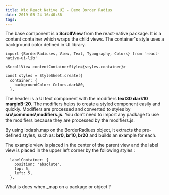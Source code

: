 ```yaml
---
title: Wix React Native UI - Demo Border Radius
date: 2019-05-24 16:40:36
tags:
---
```


The base component is a **ScrollView** from the react-native package. It is a content container which wraps the child views. The container's style uses a background color defined in UI library. 

```
import {BorderRadiuses, View, Text, Typography, Colors} from 'react-native-ui-lib'

<ScrollView contentContainerStyle={styles.container}>

const styles = StyleSheet.create({
  container: {
    backgroundColor: Colors.dark80,
  },
```

The header is a UI text component with the modifiers **text30 dark10 marginB-20**. The modifiers helps to create a styled component easily and quickly. Modifiers are processed and converted to styles by **src\commons\modifiers.js**. You don't need to import any package to use the modifiers because they are processed by the modifiers.js.

By using lodash.map on the BorderRadiues object, it extracts the pre-defined styles, such as: **br0, br10, br20** and builds an example for each.

The example view is placed in the center of the parent view and the label view is placed in the upper left corner by the following styles : 

```
  labelContainer: {
    position: 'absolute',
    top: 5,
    left: 5,
  },
```

What js does when _map on a package or object ?